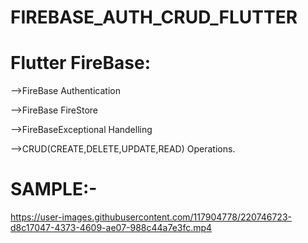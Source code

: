 # FIREBASE_AUTH_CRUD_FLUTTER

# Flutter FireBase:

-->FireBase Authentication

-->FireBase FireStore

-->FireBaseExceptional Handelling

-->CRUD(CREATE,DELETE,UPDATE,READ) Operations.
# SAMPLE:-
https://user-images.githubusercontent.com/117904778/220746723-d8c17047-4373-4609-ae07-988c44a7e3fc.mp4


